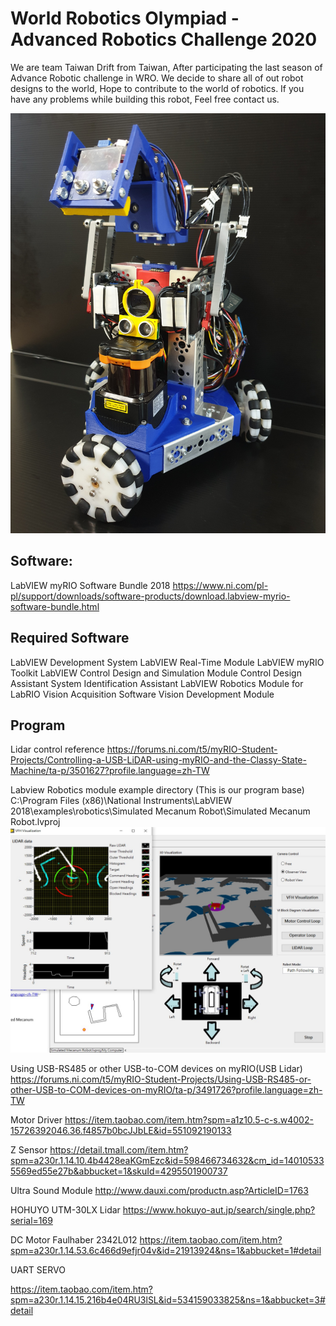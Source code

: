 # World Robotics Olympiad - Advanced Robotics Challenge 2020
We are team Taiwan Drift from Taiwan, After participating the last season of Advance Robotic challenge in WRO. We decide to share all of out robot designs to the world, Hope to contribute to the world of robotics. If you have any problems while building this robot, Feel free contact us.

![GITHUB]( https://github.com/TaiwanRobotics/WRO-ARC-2020/blob/master/Picture/20200831_100622.jpg "RobotPicture")

## Software:
LabVIEW myRIO Software Bundle 2018
https://www.ni.com/pl-pl/support/downloads/software-products/download.labview-myrio-software-bundle.html

## Required Software
LabVIEW Development System
LabVIEW Real-Time Module
LabVIEW myRIO Toolkit
LabVIEW Control Design and Simulation Module
Control Design Assistant
System Identification Assistant
LabVIEW Robotics Module for LabRIO
Vision Acquisition Software
Vision Development Module

## Program
Lidar control reference
https://forums.ni.com/t5/myRIO-Student-Projects/Controlling-a-USB-LiDAR-using-myRIO-and-the-Classy-State-Machine/ta-p/3501627?profile.language=zh-TW

Labview Robotics module example directory (This is our program base)
C:\Program Files (x86)\National Instruments\LabVIEW 2018\examples\robotics\Simulated Mecanum Robot\Simulated Mecanum Robot.lvproj
![GITHUB]( https://github.com/TaiwanRobotics/WRO-ARC-2020/blob/master/Picture/RoboticsModule.jpg "RoboticsModuleExample")


Using USB-RS485 or other USB-to-COM devices on myRIO(USB Lidar)
https://forums.ni.com/t5/myRIO-Student-Projects/Using-USB-RS485-or-other-USB-to-COM-devices-on-myRIO/ta-p/3491726?profile.language=zh-TW



Motor Driver
https://item.taobao.com/item.htm?spm=a1z10.5-c-s.w4002-15726392046.36.f4857b0bcJJbLE&id=551092190133


Z Sensor
https://detail.tmall.com/item.htm?spm=a230r.1.14.10.4b4428eaKGmEzc&id=598466734632&cm_id=140105335569ed55e27b&abbucket=1&skuId=4295501900737



Ultra Sound Module
http://www.dauxi.com/productn.asp?ArticleID=1763

HOHUYO UTM-30LX Lidar
https://www.hokuyo-aut.jp/search/single.php?serial=169



DC Motor Faulhaber 2342L012
https://item.taobao.com/item.htm?spm=a230r.1.14.53.6c466d9efjr04v&id=21913924&ns=1&abbucket=1#detail

UART SERVO

https://item.taobao.com/item.htm?spm=a230r.1.14.15.216b4e04RU3lSL&id=534159033825&ns=1&abbucket=3#detail
